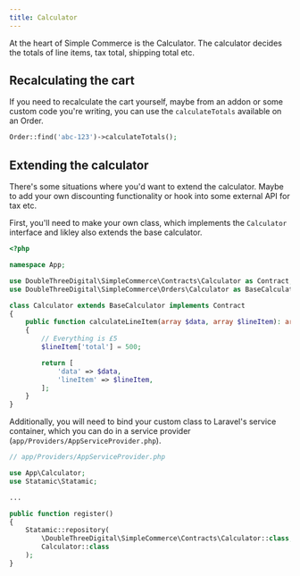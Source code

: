 ```yaml
---
title: Calculator
---
```


At the heart of Simple Commerce is the Calculator. The calculator decides the totals of line items, tax total, shipping total etc.

## Recalculating the cart

If you need to recalculate the cart yourself, maybe from an addon or some custom code you're writing, you can use the `calculateTotals` available on an Order.

```php
Order::find('abc-123')->calculateTotals();
```

## Extending the calculator

There's some situations where you'd want to extend the calculator. Maybe to add your own discounting functionality or hook into some external API for tax etc.

First, you'll need to make your own class, which implements the `Calculator` interface and likley also extends the base calculator.

```php
<?php

namespace App;

use DoubleThreeDigital\SimpleCommerce\Contracts\Calculator as Contract;
use DoubleThreeDigital\SimpleCommerce\Orders\Calculator as BaseCalculator;

class Calculator extends BaseCalculator implements Contract
{
    public function calculateLineItem(array $data, array $lineItem): array
    {
        // Everything is £5
        $lineItem['total'] = 500;

        return [
            'data' => $data,
            'lineItem' => $lineItem,
        ];
    }
}
```

Additionally, you will need to bind your custom class to Laravel's service container, which you can do in a service provider (`app/Providers/AppServiceProvider.php`).

```php
// app/Providers/AppServiceProvider.php

use App\Calculator;
use Statamic\Statamic;

...

public function register()
{
	Statamic::repository(
        \DoubleThreeDigital\SimpleCommerce\Contracts\Calculator::class,
        Calculator::class
    );
}
```
